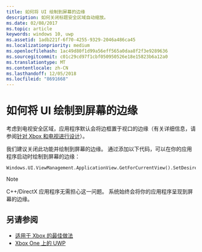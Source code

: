 ```yaml
---
title: 如何将 UI 绘制到屏幕的边缘
description: 如何关闭标题安全区域自动缩放。
ms.date: 02/08/2017
ms.topic: article
keywords: windows 10, uwp
ms.assetid: 1adb221f-6f70-4255-9329-2046a486ca45
ms.localizationpriority: medium
ms.openlocfilehash: 1ac49d80f1d99a56eff565a0daa8f2f3e9289636
ms.sourcegitcommit: c01c29cd97f1cbf050950526e18e15823b6a12a0
ms.translationtype: MT
ms.contentlocale: zh-CN
ms.lasthandoff: 12/05/2018
ms.locfileid: "8691668"
---
```

# <a name="how-to-draw-ui-to-the-edge-of-the-screen"></a>如何将 UI 绘制到屏幕的边缘   
考虑到电视安全区域，应用程序默认会将边框置于视口的边缘（有关详细信息，请参阅[针对 Xbox 和电视进行设计](../design/devices/designing-for-tv.md#tv-safe-area)）。 

我们建议关闭此功能并绘制到屏幕的边缘。 通过添加以下代码，可以在你的应用程序启动时绘制到屏幕的边缘：
   
```
Windows.UI.ViewManagement.ApplicationView.GetForCurrentView().SetDesiredBoundsMode(Windows.UI.ViewManagement.ApplicationViewBoundsMode.UseCoreWindow);
```
   
> [!NOTE]
> C++/DirectX 应用程序无需担心这一问题。 系统始终会将你的应用程序呈现到屏幕的边缘。

## <a name="see-also"></a>另请参阅
- [适用于 Xbox 的最佳做法](tailoring-for-xbox.md)
- [Xbox One 上的 UWP](index.md)

